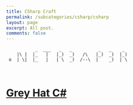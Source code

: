 ```yaml
---
title: CSharp Craft
permalink: /subcategories/csharp/csharp
layout: page
excerpt: All post.
comments: false
---
```



```
           _  ___   _   _          _   _    _  
    |\ |  |_   |   |_)  _)   /\   |_)  _)  |_) 
 o  | \|  |_   |   | \  _)  /--\  |    _)  | \ 
                                               
                                                                                     
```


# [Grey Hat C#](/subcategories/csharp/greyhatc/greyhatc)



